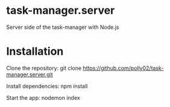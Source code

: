 # task-manager.server
Server side of the task-manager with Node.js
# Installation
Clone the repository: git clone https://github.com/polly02/task-manager.server.git

Install dependencies: npm install

Start the app: nodemon index
